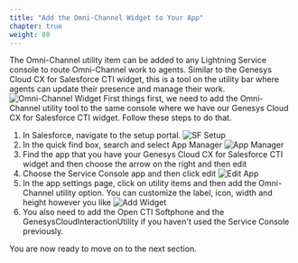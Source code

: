 ```yaml
---
title: "Add the Omni-Channel Widget to Your App"
chapter: true
weight: 80
---
```

The Omni-Channel utility item can be added to any Lightning Service console to route Omni-Channel work to agents. Similar to the Genesys Cloud CX for Salesforce CTI widget, this is a tool on the utility bar where agents can update their presence and manage their work.
![Omni-Channel Widget](/images/omniChannelWidget.jpg)
First things first, we need to add the Omni-Channel utility tool to the same console where we have our Genesys Cloud CX for Salesforce CTI widget. Follow these steps to do that. 

1. In Salesforce, navigate to the setup portal. 
![SF Setup](/images/SFSetup.jpg)
2. In the quick find box, search and select App Manager
![App Manager](/images/appManager.jpg)
3. Find the app that you have your Genesys Cloud CX for Salesforce CTI widget and then choose the arrow on the right and then edit
4. Choose the Service Console app and then click edit
![Edit App](/images/editApp.jpg)
5. In the app settings page, click on utility items and then add the Omni-Channel utility option. You can customize the label, icon, width and height however you like
![Add Widget](/images/addWidget.jpg)
6. You also need to add the Open CTI Softphone and the GenesysCloudInteractionUtility if you haven't used the Service Console previously. 

You are now ready to move on to the next section. 